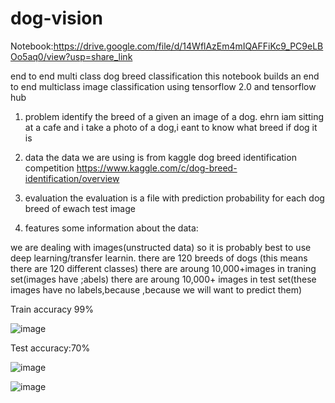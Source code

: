 # dog-vision


Notebook:https://drive.google.com/file/d/14WflAzEm4mIQAFFiKc9_PC9eLBOo5aq0/view?usp=share_link

end to end multi class dog breed classification
this notebook builds an end to end multiclass image classification using tensorflow 2.0 and tensorflow hub

1. problem
identify the breed of a given an image of a dog. ehrn iam sitting at a cafe and i take a photo of a dog,i eant to know what breed if dog it is

2. data
the data we are using is from kaggle dog breed identification competition https://www.kaggle.com/c/dog-breed-identification/overview

3. evaluation
the evaluation is a file with prediction probability for each dog breed of ewach test image

4. features
some information about the data:

we are dealing with images(unstructed data) so it is probably best to use deep learning/transfer learnin.
there are 120 breeds of dogs (this means there are 120 different classes)
there are aroung 10,000+images in traning set(images have ;abels)
there are aroung 10,000+ images in test set(these images have no labels,because ,because we will want to predict them)

Train accuracy 99%

![image](https://user-images.githubusercontent.com/97779349/215776373-372e02d0-c227-4f8d-9646-78fc07589119.png)


Test accuracy:70%

![image](https://user-images.githubusercontent.com/97779349/215776460-15938a9a-ca6b-4644-9d6f-309dfb41cc22.png)


![image](https://user-images.githubusercontent.com/97779349/215776559-63f4b090-59cb-4b56-aa88-2ea7153a4ad0.png)
